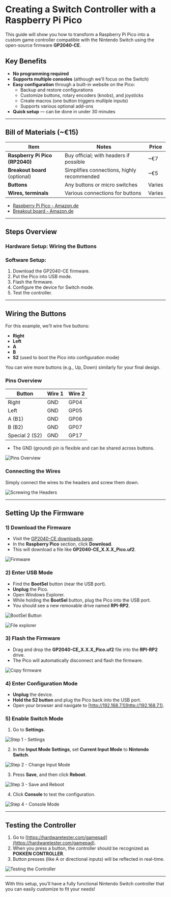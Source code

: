 # Creating a Switch Controller with a Raspberry Pi Pico

This guide will show you how to transform a Raspberry Pi Pico into a custom game controller compatible with the Nintendo Switch using the open-source firmware **GP2040-CE**.

## Key Benefits

- **No programming required**
- **Supports multiple consoles** (although we’ll focus on the Switch)
- **Easy configuration** through a built-in website on the Pico:
  - Backup and restore configurations
  - Customize buttons, rotary encoders (knobs), and joysticks
  - Create macros (one button triggers multiple inputs)
  - Supports various optional add-ons
- **Quick setup** — can be done in under 30 minutes


---

## Bill of Materials (~€15)

| Item                          | Notes                                          | Price     |
| ----------------------------- | ---------------------------------------------- | --------- |
| **Raspberry Pi Pico (RP2040)** | Buy official; with headers if possible         | ~€7       |
| **Breakout board** (optional)  | Simplifies connections, highly recommended     | ~€5       |
| **Buttons**                    | Any buttons or micro switches                  | Varies    |
| **Wires, terminals**           | Various connections for buttons                | Varies    |

- [Raspberry Pi Pico - Amazon.de](https://www.amazon.de/-/en/SC0915-Raspberry-Pi-Pico/dp/B09KVB8LVR/)
- [Breakout board - Amazon.de](https://www.amazon.de/-/en/Expansion-Interface-Dual-Core-Processor-Compatible/dp/B0CPY6F9FF/)


---

## Steps Overview

### Hardware Setup: Wiring the Buttons
### Software Setup:
1. Download the GP2040-CE firmware.
2. Put the Pico into USB mode.
3. Flash the firmware.
4. Configure the device for Switch mode.
5. Test the controller.

---

## Wiring the Buttons

For this example, we’ll wire five buttons:

- **Right**
- **Left**
- **A**
- **B**
- **S2** (used to boot the Pico into configuration mode)

You can wire more buttons (e.g., Up, Down) similarly for your final design.

### Pins Overview

| Button         | Wire 1 | Wire 2 |
| -------------- | ------ | ------ |
| Right          | GND    | GP04   |
| Left           | GND    | GP05   |
| A (B1)         | GND    | GP06   |
| B (B2)         | GND    | GP07   |
| Special 2 (S2) | GND    | GP17   |

- The GND (ground) pin is flexible and can be shared across buttons.

![Pins Overview](img/electronics/rpi.jpg)

### Connecting the Wires

Simply connect the wires to the headers and screw them down.

![Screwing the Headers](img/electronics/wire.jpg)

---

## Setting Up the Firmware

### 1) Download the Firmware

- Visit the [GP2040-CE downloads page](https://gp2040-ce.info/downloads).
- In the **Raspberry Pico** section, click **Download**.
- This will download a file like **GP2040-CE_X.X.X_Pico.uf2**.

![Firmware](img/firmware/firmware_download.jpg)

### 2) Enter USB Mode


- Find the **BootSel** button (near the USB port).
- **Unplug** the Pico.
- Open Windows Explorer.
- While holding the **BootSel** button, plug the Pico into the USB port.
- You should see a new removable drive named **RPI-RP2**.

![BootSel Button](img/firmware/bootsel_annot.jpg)


![File explorer](img/firmware/firmware1.jpg)


### 3) Flash the Firmware

- Drag and drop the **GP2040-CE_X.X.X_Pico.uf2** file into the **RPI-RP2** drive.
- The Pico will automatically disconnect and flash the firmware.

![Copy firmware](img/firmware/firmware2.jpg)


### 4) Enter Configuration Mode

- **Unplug** the device.
- **Hold the S2 button** and plug the Pico back into the USB port.
- Open your browser and navigate to [http://192.168.7.1](http://192.168.7.1).

### 5) Enable Switch Mode

1. Go to **Settings**.

![Step 1 - Settings](img/config/step1.jpg)

2. In the **Input Mode Settings**, set **Current Input Mode** to **Nintendo Switch**.

![Step 2 - Change Input Mode](img/config/step2.jpg)

3. Press **Save**, and then click **Reboot**.

![Step 3 - Save and Reboot](img/config/step3.jpg)

4. Click **Console** to test the configuration.

![Step 4 - Console Mode](img/config/step4.v)

---

## Testing the Controller

1. Go to [https://hardwaretester.com/gamepad](https://hardwaretester.com/gamepad).
2. When you press a button, the controller should be recognized as **POKKEN CONTROLLER**.
3. Button presses (like A or directional inputs) will be reflected in real-time.

![Testing the Controller](img/test/test1.jpg)

---


With this setup, you’ll have a fully functional Nintendo Switch controller that you can easily customize to fit your needs!





